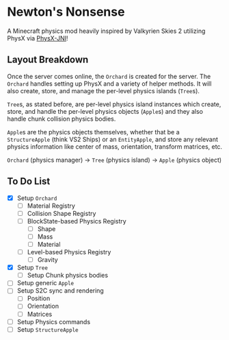 # Newton's Nonsense
A Minecraft physics mod heavily inspired by Valkyrien Skies 2 utilizing PhysX via [PhysX-JNI](https://github.com/fabmax/physx-jni)!

## Layout Breakdown
Once the server comes online, the `Orchard` is created for the server. The `Orchard` handles setting up PhysX and a variety of helper methods. 
It will also create, store, and manage the per-level physics islands (`Tree`s).

`Tree`s, as stated before, are per-level physics island instances which create, store, and handle the per-level physics objects (`Apple`s) and they also handle chunk collision physics bodies. 

`Apple`s are the physics objects themselves, whether that be a `StructureApple` (think VS2 Ships) or an `EntityApple`, and store any relevant physics information like center of mass, orientation, transform matrices, etc.

`Orchard` (physics manager) -> `Tree` (physics island) -> `Apple` (physics object)

## To Do List
- [X] Setup `Orchard`
  - [ ] Material Registry
  - [ ] Collision Shape Registry
  - [ ] BlockState-based Physics Registry
    - [ ] Shape
    - [ ] Mass
    - [ ] Material
  - [ ] Level-based Physics Registry
    - [ ] Gravity
- [X] Setup `Tree`
  - [ ] Setup Chunk physics bodies
- [ ] Setup generic `Apple`
- [ ] Setup S2C sync and rendering
  - [ ] Position
  - [ ] Orientation
  - [ ] Matrices
- [ ] Setup Physics commands
- [ ] Setup `StructureApple`
